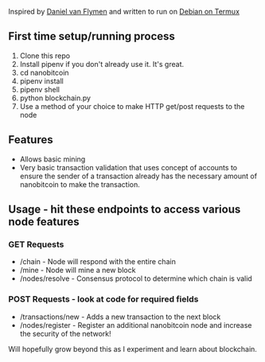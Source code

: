 Inspired by [Daniel van Flymen](https://hackernoon.com/learn-blockchains-by-building-one-117428612f46) and written to run on [Debian on Termux](https://github.com/sp4rkie/debian-on-termux)


## First time setup/running process
1. Clone this repo
2. Install pipenv if you don't already use it.  It's great.
3. cd nanobitcoin
4. pipenv install
5. pipenv shell
6. python blockchain.py
7. Use a method of your choice to make HTTP get/post requests to the node

## Features
* Allows basic mining
* Very basic transaction validation that uses concept of accounts to ensure the sender of a transaction already has the necessary amount of nanobitcoin to make the transaction.

## Usage - hit these endpoints to access various node features
### GET Requests
* /chain - Node will respond with the entire chain
* /mine  - Node will mine a new block 
* /nodes/resolve - Consensus protocol to determine which chain is valid
### POST Requests - look at code for required fields
* /transactions/new - Adds a new transaction to the next block
* /nodes/register - Register an additional nanobitcoin node and increase the security of the network!


Will hopefully grow beyond this as I experiment and learn about blockchain.

